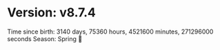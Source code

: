 # Version: v8.7.4
Time since birth: 3140 days, 75360 hours, 4521600 minutes, 271296000 seconds
Season: Spring 🌸
